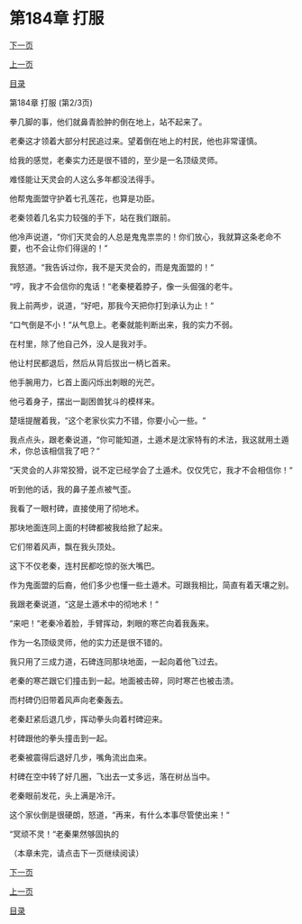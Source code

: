 <h1>第184章   打服</h1>
            <div><p><a href="./0551_%E7%AC%AC184%E7%AB%A0_%E6%89%93%E6%9C%8D.md">下一页</a></p><p><a href="./0549_%E7%AC%AC184%E7%AB%A0_%E6%89%93%E6%9C%8D.md">上一页</a></p><p><a href="../">目录</a></p></div>
            <div><p>第184章   打服 (第2/3页)</p><p>拳几脚的事，他们就鼻青脸肿的倒在地上，站不起来了。</p><p>老秦这才领着大部分村民追过来。望着倒在地上的村民，他也非常谨慎。</p><p>给我的感觉，老秦实力还是很不错的，至少是一名顶级灵师。</p><p>难怪能让天灵会的人这么多年都没法得手。</p><p>他帮鬼面盟守护着七孔莲花，也算是功臣。</p><p>老秦领着几名实力较强的手下，站在我们跟前。</p><p>他冷声说道，“你们天灵会的人总是鬼鬼祟祟的！你们放心，我就算这条老命不要，也不会让你们得逞的！“</p><p>我怒道。“我告诉过你，我不是天灵会的，而是鬼面盟的！“</p><p>“哼，我才不会信你的鬼话！“老秦梗着脖子，像一头倔强的老牛。</p><p>我上前两步，说道，“好吧，那我今天把你打到承认为止！“</p><p>“口气倒是不小！“从气息上。老秦就能判断出来，我的实力不弱。</p><p>在村里，除了他自己外，没人是我对手。</p><p>他让村民都退后，然后从背后拔出一柄匕首来。</p><p>他手腕用力，匕首上面闪烁出刺眼的光芒。</p><p>他弓着身子，摆出一副困兽犹斗的模样来。</p><p>楚瑶提醒着我，“这个老家伙实力不错，你要小心一些。“</p><p>我点点头，跟老秦说道，“你可能知道，土遁术是沈家特有的术法，我这就用土遁术，你总该相信我了吧？“</p><p>“天灵会的人非常狡猾，说不定已经学会了土遁术。仅仅凭它，我才不会相信你！“</p><p>听到他的话，我的鼻子差点被气歪。</p><p>我看了一眼村碑，直接使用了彻地术。</p><p>那块地面连同上面的村碑都被我给掀了起来。</p><p>它们带着风声，飘在我头顶处。</p><p>这下不仅老秦，连村民都吃惊的张大嘴巴。</p><p>作为鬼面盟的后裔，他们多少也懂一些土遁术。可跟我相比，简直有着天壤之别。</p><p>我跟老秦说道，“这是土遁术中的彻地术！“</p><p>“来吧！“老秦冷着脸，手臂挥动，刺眼的寒芒向着我轰来。</p><p>作为一名顶级灵师，他的实力还是很不错的。</p><p>我只用了三成力道，石碑连同那块地面，一起向着他飞过去。</p><p>老秦的寒芒跟它们撞击到一起。地面被击碎，同时寒芒也被击溃。</p><p>而村碑仍旧带着风声向老秦轰去。</p><p>老秦赶紧后退几步，挥动拳头向着村碑迎来。</p><p>村碑跟他的拳头撞击到一起。</p><p>老秦被震得后退好几步，嘴角流出血来。</p><p>村碑在空中转了好几圈，飞出去一丈多远，落在树丛当中。</p><p>老秦眼前发花，头上满是冷汗。</p><p>这个家伙倒是很硬朗，怒道，“再来，有什么本事尽管使出来！“</p><p>“冥顽不灵！“老秦果然够固执的</p><p>（本章未完，请点击下一页继续阅读）</p></div>
            <div><p><a href="./0551_%E7%AC%AC184%E7%AB%A0_%E6%89%93%E6%9C%8D.md">下一页</a></p><p><a href="./0549_%E7%AC%AC184%E7%AB%A0_%E6%89%93%E6%9C%8D.md">上一页</a></p><p><a href="../">目录</a></p></div>
